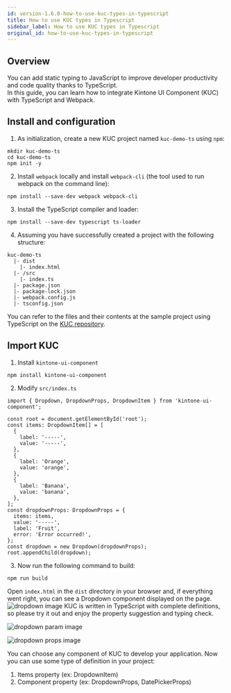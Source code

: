 ```yaml
---
id: version-1.6.0-how-to-use-kuc-types-in-typescript
title: How to use KUC types in Typescript
sidebar_label: How to use KUC types in Typescript
original_id: how-to-use-kuc-types-in-typescript
---
```

## Overview

You can add static typing to JavaScript to improve developer productivity and code quality thanks to TypeScript.
<br>
In this guide, you can learn how to integrate Kintone UI Component (KUC) with TypeScript and Webpack.

## Install and configuration

1. As initialization, create a new KUC project named ``kuc-demo-ts`` using ``npm``:
```
mkdir kuc-demo-ts
cd kuc-demo-ts
npm init -y
```

2. Install ``webpack`` locally and install ``webpack-cli`` (the tool used to run webpack on the command line):

```
npm install --save-dev webpack webpack-cli
```

3. Install the TypeScript compiler and loader:
```
npm install --save-dev typescript ts-loader
```

4. Assuming you have successfully created a project with the following structure:
```
kuc-demo-ts
  |- dist
    |- index.html
  |- /src
    |- index.ts
  |- package.json
  |- package-lock.json
  |- webpack.config.js
  |- tsconfig.json
```

You can refer to the files and their contents at the sample project using TypeScript on the [KUC repository](https://github.com/kintone-labs/kintone-ui-component/tree/master/demos/typescript-app).

## Import KUC
1. Install ``kintone-ui-component``
```
npm install kintone-ui-component
```

2. Modify ``src/index.ts``
```
import { Dropdown, DropdownProps, DropdownItem } from 'kintone-ui-component';

const root = document.getElementById('root');
const items: DropdownItem[] = [
  {
    label: '-----',
    value: '-----',
  },
  {
    label: 'Orange',
    value: 'orange',
  },
  {
    label: 'Banana',
    value: 'banana',
  },
];
const dropdownProps: DropdownProps = {
  items: items,
  value: '-----',
  label: 'Fruit',
  error: 'Error occurred!',
};
const dropdown = new Dropdown(dropdownProps);
root.appendChild(dropdown);
```
3. Now run the following command to build:
```
npm run build
```

Open ``index.html`` in the ``dist`` directory in your browser and, if everything went right, you can see a Dropdown component displayed on the page.
![dropdown image](assets/kuc-dropdown.png)
KUC is written in TypeScript with complete definitions, so please try it out and enjoy the property suggestion and typing check.

![dropdown param image](assets/kuc-dropdown-param.png)

![dropdown props image](assets/kuc-dropdown-props.png)

You can choose any component of KUC to develop your application.
Now you can use some type of definition in your project:
1. Items property (ex: DropdownItem)
2. Component property (ex: DropdownProps, DatePickerProps)
